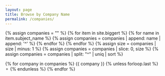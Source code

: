 ```yaml
---
layout: page
title: Browse by Company Name
permalink: /companies/
---
```

{% assign companies = "" %}
{% for item in site.biggert %}
  {% for name in item.subject_name %}
    {% assign companies = companies | append: name | append: '^' %}
  {% endfor %}
{% endfor %}
{% assign size = companies | size | minus: 1 %}
{% assign companies = companies | slice: 0, size %}
{% assign companies = companies | split: "^" | uniq | sort %}

<p>
{% for company in companies %}
  {{ company }}
  {% unless forloop.last %}⚬ {% endunless %}
{% endfor %}
</p>
